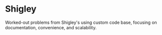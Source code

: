 # Shigley
Worked-out problems from Shigley's using custom code base, focusing on documentation, convenience, and scalability.
